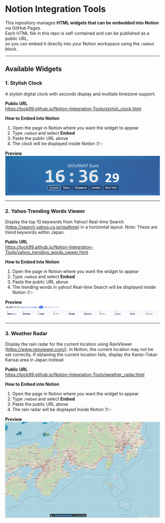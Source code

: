 # Notion Integration Tools

This repository manages **HTML widgets that can be embedded into Notion** via GitHub Pages.  
Each HTML file in this repo is self-contained and can be published as a public URL,  
so you can embed it directly into your Notion workspace using the `/embed` block.

---

## Available Widgets

### 1. Stylish Clock
A stylish digital clock with seconds display and multiple timezone support.

**Public URL**  
https://tock99.github.io/Notion-Integration-Tools/stylish_clock.html

**How to Embed into Notion**
1. Open the page in Notion where you want the widget to appear  
2. Type `/embed` and select **Embed**  
3. Paste the public URL above  
4. The clock will be displayed inside Notion ⏰✨

**Preview**  
![Clock Screenshot](./sample/stylish_clock_sample.png)

---

### 2. Yahoo Trending Words Viewer
Display the top 10 keywords from Yahoo! Real-time Search (https://search.yahoo.co.jp/realtime) in a horizontal layout.
Note: These are trend keywords within Japan.

**Public URL**  
https://tock99.github.io/Notion-Integration-Tools/yahoo_trending_words_viewer.html

**How to Embed into Notion**
1. Open the page in Notion where you want the widget to appear  
2. Type `/embed` and select **Embed**  
3. Paste the public URL above  
4. The trending words in yahoo! Real-time Search will be displayed inside Notion ⏰✨

**Preview**  
![Viewer Screenshot](./sample/yahoo_trending_words_viewer_sample.png)

---

### 3. Weather Radar

Display the rain radar for the current location using RainViewer (https://www.rainviewer.com/).
In Notion, the current location may not be set correctly.
If obtaining the current location fails, display the Kanto–Tokai-Kansai area in Japan instead.

**Public URL**  
https://tock99.github.io/Notion-Integration-Tools/weather_radar.html

**How to Embed into Notion**
1. Open the page in Notion where you want the widget to appear  
2. Type `/embed` and select **Embed**  
3. Paste the public URL above  
4. The rain radar will be displayed inside Notion ⏰✨

**Preview**  
![Rain Radar Screenshot](./sample/rain_radar_sample.png)
